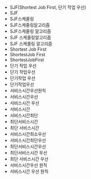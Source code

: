 - SJF(Shortest Job First, 단기 작업 우선)
- SJF
- SJF스케줄링
- SJF스케줄링알고리즘
- SJF스케줄링 알고리즘
- SJF 스케줄링알고리즘
- SJF 스케줄링 알고리즘
- Shortest Job First
- ShortestJob First
- ShortestJobFirst
- 단기 작업 우선
- 단기 작업우선
- 단기작업 우선
- 단기작업우선
- 서비스시간우선원칙
- 서비스시간우선
- 서비스시간 우선
- 서비스시간
- 서비스시간최단
- 최단서비스시간
- 최단 서비스시간
- 서비스시간최소우선
- 서비스시간최단우선
- 최단서비스시간우선
- 최단서비스시간 우선
- 최단 서비스시간 우선
- 서비스시간우선 원칙
- 서비스시간 우선 원칙